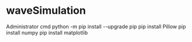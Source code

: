 # waveSimulation

Administrator cmd
python -m pip install --upgrade pip
pip install Pillow
pip install numpy
pip install matplotlib